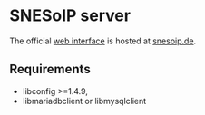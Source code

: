 # SNESoIP server #


The official [web interface](web/) is hosted at [snesoip.de](http://snesoip.de
"SNESoIP server").


## Requirements ##

* libconfig >=1.4.9,
* libmariadbclient or libmysqlclient
